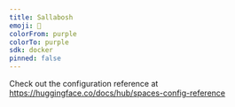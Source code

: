 ```yaml
---
title: Sallabosh
emoji: 🦀
colorFrom: purple
colorTo: purple
sdk: docker
pinned: false
---
```


Check out the configuration reference at https://huggingface.co/docs/hub/spaces-config-reference

